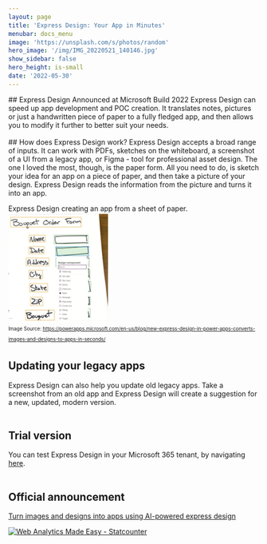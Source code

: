 ```yaml
---
layout: page
title: 'Express Design: Your App in Minutes'
menubar: docs_menu
image: 'https://unsplash.com/s/photos/random'
hero_image: '/img/IMG_20220521_140146.jpg'
show_sidebar: false
hero_height: is-small
date: '2022-05-30'
---
```

<title> Express Design </title>
<meta name="google-site-verification" content="YiZ2odC3G8-xZLzrPRFpLrUaHv5c-vI8XGYpJhgTfa8" />
## Express Design
Announced at Microsoft Build 2022 Express Design can speed up app development and POC creation. It translates notes, pictures or just a handwritten piece of paper to a fully fledged app, and then allows you to modify it further to better suit your needs.
<br/>
<br/>
## How does Express Design work?
Express Design accepts a broad range of inputs. It can work with PDFs, sketches on the whiteboard, a screenshot of a UI from a legacy app, or Figma - tool for professional asset design. The one I loved the most, though, is the paper form. All you need to do, is sketch your idea for an app on a piece of paper, and then take a picture of your design. Express Design reads the information from the picture and turns it into an app. 
<br/>


Express Design creating an app from a sheet of paper.
<br/>
<img src="/articles/images/ExpressDesign.png" width="200">
<br/>
<sub><sup>Image Source: https://powerapps.microsoft.com/en-us/blog/new-express-design-in-power-apps-converts-images-and-designs-to-apps-in-seconds/ </sup></sub>



## Updating your legacy apps
Express Design can also help you update old legacy apps. Take a screenshot from an old app and Express Design will create a suggestion for a new, updated, modern version.
<br/>
<br/>
## Trial version
You can test Express Design in your Microsoft 365 tenant, by navigating [here](https://make.powerapps.com/?utm_source=blog&utm_campaign=expressdesign).
<br/>
<br/>
## Official announcement
[Turn images and designs into apps using AI-powered express design](https://powerapps.microsoft.com/en-us/blog/new-express-design-in-power-apps-converts-images-and-designs-to-apps-in-seconds/)


<!-- Default Statcounter code for Express Design
https://powershellscripts.github.io/articles/en/PowerPlatform/Express%20Design%20Your%20app%20i
-->
<script type="text/javascript">
var sc_project=12763879; 
var sc_invisible=0; 
var sc_security="fb261598"; 
var scJsHost = "https://";
document.write("<sc"+"ript type='text/javascript' src='" +
scJsHost+
"statcounter.com/counter/counter.js'></"+"script>");
</script>
<noscript><div class="statcounter"><a title="Web Analytics
Made Easy - Statcounter" href="https://statcounter.com/"
target="_blank"><img class="statcounter"
src="https://c.statcounter.com/12763879/0/fb261598/0/"
alt="Web Analytics Made Easy - Statcounter"
referrerPolicy="no-referrer-when-downgrade"></a></div></noscript>
<!-- End of Statcounter Code -->
